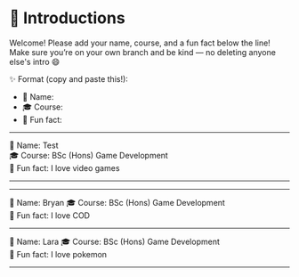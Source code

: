 # 👋 Introductions

Welcome! Please add your name, course, and a fun fact below the line!  
Make sure you’re on your own branch and be kind — no deleting anyone else's intro 😄  

✨ Format (copy and paste this!):
- 🧑 Name:  
- 🎓 Course:  
- 💬 Fun fact:  

---

🧑 Name: Test  
🎓 Course: BSc (Hons) Game Development  
💬 Fun fact: I love video games  

---
---

🧑 Name: Bryan 
🎓 Course: BSc (Hons) Game Development  
💬 Fun fact: I love COD 

---

🧑 Name: Lara
🎓 Course: BSc (Hons) Game Development  
💬 Fun fact: I love pokemon 

---